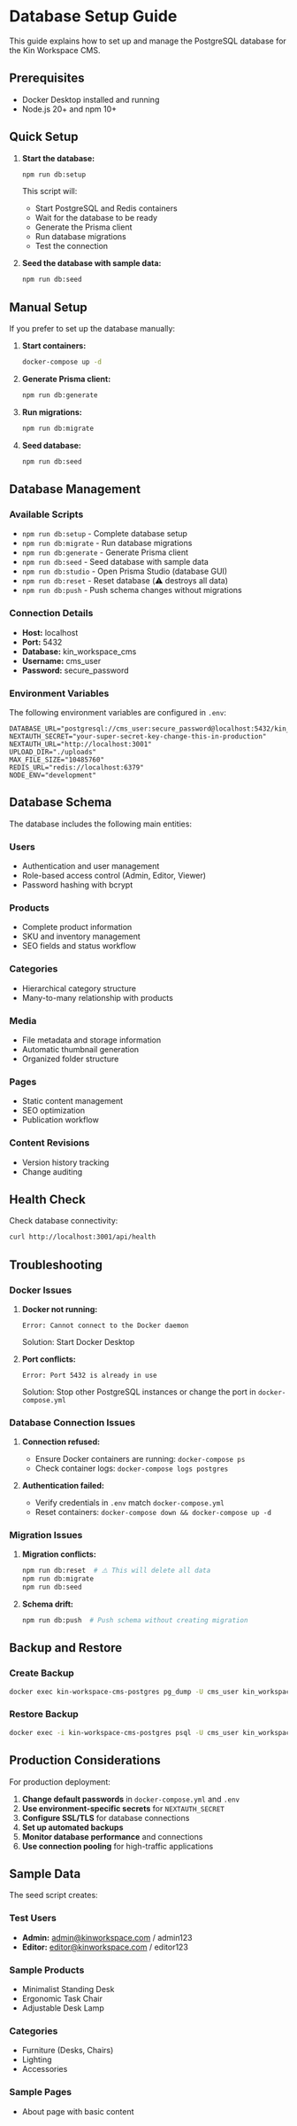 # Database Setup Guide

This guide explains how to set up and manage the PostgreSQL database for the Kin Workspace CMS.

## Prerequisites

- Docker Desktop installed and running
- Node.js 20+ and npm 10+

## Quick Setup

1. **Start the database:**
   ```bash
   npm run db:setup
   ```

   This script will:
   - Start PostgreSQL and Redis containers
   - Wait for the database to be ready
   - Generate the Prisma client
   - Run database migrations
   - Test the connection

2. **Seed the database with sample data:**
   ```bash
   npm run db:seed
   ```

## Manual Setup

If you prefer to set up the database manually:

1. **Start containers:**
   ```bash
   docker-compose up -d
   ```

2. **Generate Prisma client:**
   ```bash
   npm run db:generate
   ```

3. **Run migrations:**
   ```bash
   npm run db:migrate
   ```

4. **Seed database:**
   ```bash
   npm run db:seed
   ```

## Database Management

### Available Scripts

- `npm run db:setup` - Complete database setup
- `npm run db:migrate` - Run database migrations
- `npm run db:generate` - Generate Prisma client
- `npm run db:seed` - Seed database with sample data
- `npm run db:studio` - Open Prisma Studio (database GUI)
- `npm run db:reset` - Reset database (⚠️ destroys all data)
- `npm run db:push` - Push schema changes without migrations

### Connection Details

- **Host:** localhost
- **Port:** 5432
- **Database:** kin_workspace_cms
- **Username:** cms_user
- **Password:** secure_password

### Environment Variables

The following environment variables are configured in `.env`:

```env
DATABASE_URL="postgresql://cms_user:secure_password@localhost:5432/kin_workspace_cms"
NEXTAUTH_SECRET="your-super-secret-key-change-this-in-production"
NEXTAUTH_URL="http://localhost:3001"
UPLOAD_DIR="./uploads"
MAX_FILE_SIZE="10485760"
REDIS_URL="redis://localhost:6379"
NODE_ENV="development"
```

## Database Schema

The database includes the following main entities:

### Users
- Authentication and user management
- Role-based access control (Admin, Editor, Viewer)
- Password hashing with bcrypt

### Products
- Complete product information
- SKU and inventory management
- SEO fields and status workflow

### Categories
- Hierarchical category structure
- Many-to-many relationship with products

### Media
- File metadata and storage information
- Automatic thumbnail generation
- Organized folder structure

### Pages
- Static content management
- SEO optimization
- Publication workflow

### Content Revisions
- Version history tracking
- Change auditing

## Health Check

Check database connectivity:

```bash
curl http://localhost:3001/api/health
```

## Troubleshooting

### Docker Issues

1. **Docker not running:**
   ```
   Error: Cannot connect to the Docker daemon
   ```
   Solution: Start Docker Desktop

2. **Port conflicts:**
   ```
   Error: Port 5432 is already in use
   ```
   Solution: Stop other PostgreSQL instances or change the port in `docker-compose.yml`

### Database Connection Issues

1. **Connection refused:**
   - Ensure Docker containers are running: `docker-compose ps`
   - Check container logs: `docker-compose logs postgres`

2. **Authentication failed:**
   - Verify credentials in `.env` match `docker-compose.yml`
   - Reset containers: `docker-compose down && docker-compose up -d`

### Migration Issues

1. **Migration conflicts:**
   ```bash
   npm run db:reset  # ⚠️ This will delete all data
   npm run db:migrate
   npm run db:seed
   ```

2. **Schema drift:**
   ```bash
   npm run db:push  # Push schema without creating migration
   ```

## Backup and Restore

### Create Backup

```bash
docker exec kin-workspace-cms-postgres pg_dump -U cms_user kin_workspace_cms > backup.sql
```

### Restore Backup

```bash
docker exec -i kin-workspace-cms-postgres psql -U cms_user kin_workspace_cms < backup.sql
```

## Production Considerations

For production deployment:

1. **Change default passwords** in `docker-compose.yml` and `.env`
2. **Use environment-specific secrets** for `NEXTAUTH_SECRET`
3. **Configure SSL/TLS** for database connections
4. **Set up automated backups**
5. **Monitor database performance** and connections
6. **Use connection pooling** for high-traffic applications

## Sample Data

The seed script creates:

### Test Users
- **Admin:** admin@kinworkspace.com / admin123
- **Editor:** editor@kinworkspace.com / editor123

### Sample Products
- Minimalist Standing Desk
- Ergonomic Task Chair
- Adjustable Desk Lamp

### Categories
- Furniture (Desks, Chairs)
- Lighting
- Accessories

### Sample Pages
- About page with basic content